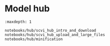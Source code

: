 # Model hub

```{toctree}
:maxdepth: 1

notebooks/hub/scvi_hub_intro_and_download
notebooks/hub/scvi_hub_upload_and_large_files
notebooks/hub/minification
```
